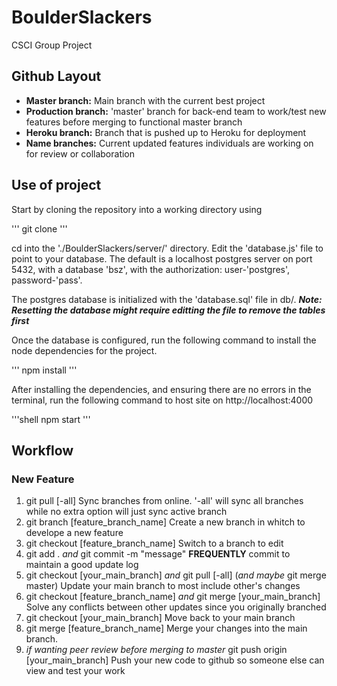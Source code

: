 # BoulderSlackers

CSCI Group Project

## Github Layout

- **Master branch:** Main branch with the current best project
- **Production branch:** 'master' branch for back-end team to work/test new features before merging to functional master branch
- **Heroku branch:** Branch that is pushed up to Heroku for deployment
- **Name branches:** Current updated features individuals are working on for review or collaboration

## Use of project

Start by cloning the repository into a working directory using 

'''
git clone <repo-URL>
'''

cd into the './BoulderSlackers/server/' directory.
Edit the 'database.js' file to point to your database. The default is a localhost postgres server on port 5432, 
with a database 'bsz', with the authorization: user-'postgres', password-'pass'. 

The postgres database is initialized with the 'database.sql' file in db/. ***Note: Resetting the database might require editting the file to remove the tables first***

Once the database is configured, run the following command to install the node dependencies for the project.

'''
npm install
'''

After installing the dependencies, and ensuring there are no errors in the terminal, run the following command to host
site on http://localhost:4000

'''shell
npm start
'''

## Workflow

### New Feature

1. git pull [-all]
    Sync branches from online. '-all' will sync all branches while no extra option will just sync active branch
2. git branch [feature_branch_name]
    Create a new branch in whitch to develope a new feature
3. git checkout [feature_branch_name]
    Switch to a branch to edit
4. git add . *and* git commit -m "message"
    **FREQUENTLY** commit to maintain a good update log
5. git checkout [your_main_branch] *and* git pull [-all] (*and maybe* git merge master)
    Update your main branch to most include other's changes
6. git checkout [feature_branch_name] *and* git merge [your_main_branch]
    Solve any conflicts between other updates since you originally branched
7. git checkout [your_main_branch]
    Move back to your main branch
8. git merge [feature_branch_name]
    Merge your changes into the main branch.
9. *if wanting peer review before merging to master* git push origin [your_main_branch]
    Push your new code to github so someone else can view and test your work